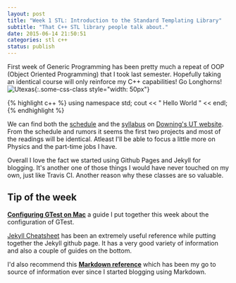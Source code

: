 ```yaml
---
layout: post
title: "Week 1 STL: Introduction to the Standard Templating Library"
subtitle: "That C++ STL library people talk about."
date: 2015-06-14 21:50:51
categories: stl c++ 
status: publish
---
```


First week of Generic Programming has been pretty much a repeat of OOP (Object Oriented Programming) that I took last semester. Hopefully taking an identical course will only reinforce my C++ capabilities! Go Longhorns! 
![Utexas](https://www.utexas.edu/sites/default/files/images/Trademarked_Silhouette2.jpg){:.some-css-class style="width: 50px"}

{% highlight c++ %}
 using namespace std;
 cout << " Hello World " << endl;
{% endhighlight %}

We can find both the [schedule][schedule] and the [syllabus][syllabus] on [Downing's UT website][downing]. From the schedule and rumors it seems the first two projects and most of the readings will be identical. Atleast I'll be able to focus a little more on Physics and the part-time jobs I have.

Overall I love the fact we started using Github Pages and Jekyll for blogging. It's another one of those things I would have never touched on my own, just like Travis CI. Another reason why these classes are so valuable. 

## Tip of the week
__[Configuring GTest on Mac][gtest]__ a guide I put together this week about the configuration of GTest. 

[Jekyll Cheatsheet][jekyll] has been an extremely useful reference while putting together the Jekyll github page. It has a very good variety of information and also a couple of guides on the bottom. 

I'd also recommend this __[Markdown reference][markdown]__ which has been my go to source of information ever since I started blogging using Markdown. 


[gtest]: http://marek5050.github.io/cs378/stl/2015/06/14/ConfiguringGTestOnMac.html
[markdown]: http://daringfireball.net/projects/markdown/syntax
[jekyll]: 	http://ricostacruz.com/cheatsheets/jekyll.html
[schedule]: 	https://www.cs.utexas.edu/users/downing/cs378/Schedule.html 
[downing]:	   https://www.cs.utexas.edu/users/downing/
[syllabus]:    https://www.cs.utexas.edu/users/downing/cs378/index.html
[travisci]:   https://github.com/jekyll/jekyll
[jekyll-help]: https://github.com/jekyll/jekyll-help
